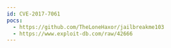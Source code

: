 ```yaml
---
id: CVE-2017-7061
pocs:
  - https://github.com/TheLoneHaxor/jailbreakme103
  - https://www.exploit-db.com/raw/42666
---
```

